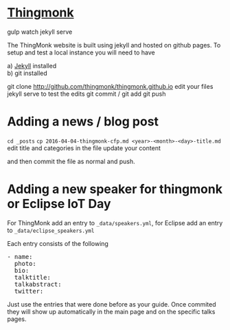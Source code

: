 # [Thingmonk](https://thingmonk.github.io)
gulp watch
jekyll serve

The ThingMonk website is built using jekyll and hosted on github pages.
To setup and test a local instance you will need to have

a) [Jekyll](https://jekyllrb.com/docs/quickstart/) installed  
b) git installed

git clone http://github.com/thingmonk/thingmonk.github.io 
edit your files
jekyll serve to test the edits
git commit / git add
git push
 
# Adding a news / blog post

`cd _posts`
`cp 2016-04-04-thingmonk-cfp.md <year>-<month>-<day>-title.md`
edit title and categories in the file
update your content

and then commit the file as normal and push.

# Adding a new speaker for thingmonk or Eclipse IoT Day

For ThingMonk add an entry to `_data/speakers.yml`, for Eclipse add an entry to `_data/eclipse_speakers.yml`

Each entry consists of the following
<pre>
- name:
  photo:
  bio:
  talktitle:
  talkabstract:
  twitter:
</pre>

Just use the entries that were done before as your guide. Once commited they will show up automatically in the main page and on the specific talks pages.

 
